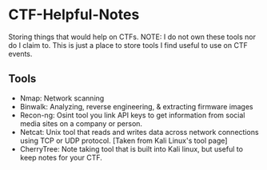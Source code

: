 # CTF-Helpful-Notes
Storing things that would help on CTFs. NOTE: I do not own these tools nor do I claim to. This is just a place to store tools I find useful to use on CTF events.

<h2>Tools</h2>

<ul>
	<li>Nmap: Network scanning</li>
	<li>Binwalk: Analyzing, reverse engineering, & extracting firmware images</li>
	<li>Recon-ng: Osint tool you link API keys to get information from social media sites on a company or person.</li>
	<li>Netcat: Unix tool that reads and writes data across network connections using TCP or UDP protocol. [Taken from Kali Linux's tool page]</li>
	<li>CherryTree: Note taking tool that is built into Kali linux, but useful to keep notes for your CTF.</li>
</ul>

